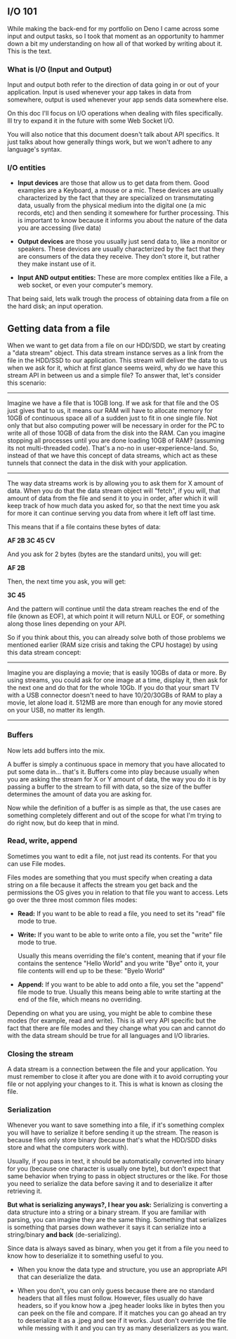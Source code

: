 ## **I/O 101**
While making the back-end for my portfolio on Deno I came across some input and output tasks, so I took that moment as an opportunity to hammer down a bit my understanding on how all of that worked by writing about it. This is the text.

### **What is I/O (Input and Output)**
Input and output both refer to the direction of data going in or out of your application. Input is used whenever your app takes in data from somewhere, output is used whenever your app sends data somewhere else.

On this doc I'll focus on I/O operations when dealing with files specifically. Ill try to expand it in the future with some Web Socket I/O.

You will also notice that this document doesn't talk about API specifics. It just talks about how generally things work, but we won't adhere to any language's syntax.

### **I/O entities**
- **Input devices** are those that allow us to get data from them. Good examples are a Keyboard, a mouse or a mic.
These devices are usually characterized by the fact that they are specialized on transmutating data, usually from the physical medium into the digital one (a mic records, etc) and then sending it somewhere for further processing. This is important to know because it informs you about the nature of the data you are accessing (live data)

- **Output devices** are those you usually just send data to, like a monitor or speakers.
These devices are usually characterized by the fact that they are consumers of the data they receive. They don't store it, but rather they make instant use of it.

- **Input AND output entities:** These are more complex entities like a File, a web socket, or even your computer's memory.

That being said, lets walk trough the process of obtaining data from a file on the hard disk; an input operation.

## **Getting data from a file**
When we want to get data from a file on our HDD/SDD, we start by creating a "data stream" object. This data stream instance serves as a link from the file in the HDD/SSD to our application. This stream will deliver the data to us when we ask for it, which at first glance seems weird, why do we have this stream API in between us and a simple file? To answer that, let's consider this scenario:

***
Imagine we have a file that is 10GB long. If we ask for that file and the OS just gives that to us, it means our RAM will have to allocate memory for 10GB of continuous space all of a sudden just to fit in one single file. Not only that but also computing power will be necessary in order for the PC to write all of those 10GB of data from the disk into the RAM. Can you imagine stopping all processes until you are done loading 10GB of RAM? (assuming its not multi-threaded code). That's a no-no in user-experience-land. So, instead of that we have this concept of data streams, which act as these tunnels that connect the data in the disk with your application.
***

The way data streams work is by allowing you to ask them for X amount of data. When you do that the data stream object will "fetch", if you will, that amount of data from the file and send it to you in order, after which it will keep track of how much data you asked for, so that the next time you ask for more it can continue serving you data from where it left off last time.

This means that if a file contains these bytes of data:

**AF 2B 3C 45 CV**

And you ask for 2 bytes (bytes are the standard units), you will get:

**AF 2B**

Then, the next time you ask, you will get:

**3C 45**

And the pattern will continue until the data stream reaches the end of the file (known as EOF), at which point it will return NULL or EOF, or something along those lines depending on your API.

So if you think about this, you can already solve both of those problems we mentioned earlier (RAM size crisis and taking the CPU hostage) by using this data stream concept:

***
Imagine you are displaying a movie; that is easily 10GBs of data or more. By using streams, you could ask for one image at a time, display it, then ask for the next one and do that for the whole 10Gb. If you do that your smart TV with a USB connector doesn't need to have 10/20/30GBs of RAM to play a movie, let alone load it. 512MB are more than enough for any movie stored on your USB, no matter its length.
***

### **Buffers**
Now lets add buffers into the mix.

A buffer is simply a continuous space in memory that you have allocated to put some data in... that's it. Buffers come into play because usually when you are asking the stream for X or Y amount of data, the way you do it is by passing a buffer to the stream to fill with data, so the size of the buffer determines the amount of data you are asking for.

Now while the definition of a buffer is as simple as that, the use cases are something completely different and out of the scope for what I'm trying to do right now, but do keep that in mind.

### **Read, write, append**
Sometimes you want to edit a file, not just read its contents. For that you can use File modes.

Files modes are something that you must specify when creating a data string on a file because it affects the stream you get back and the permissions the OS gives you in relation to that file you want to access. Lets go over the three most common files modes:

- **Read:** If you want to be able to read a file, you need to set its "read" file mode to true.
- **Write:** If you want to be able to write onto a file, you set the "write" file mode to true.

    Usually this means overriding the file's content, meaning that if your file contains the sentence "Hello World" and you write "Bye" onto it, your file contents will end up to be these: "Byelo World"

- **Append:** If you want to be able to add onto a file, you set the "append" file mode to true. Usually this means being able to write starting at the end of the file, which means no overriding.

Depending on what you are using, you might be able to combine these modes (for example, read and write). This is all very API specific but the fact that there are file modes and they change what you can and cannot do with the data stream should be true for all languages and I/O libraries.

### **Closing the stream**
A data stream is a connection between the file and your application. You must remember to close it after you are done with it to avoid corrupting your file or not applying your changes to it. This is what is known as closing the file.


### **Serialization**
Whenever you want to save something into a file, if it's something complex you will have to serialize it before sending it up the stream. The reason is because files only store binary (because that's what the HDD/SDD disks store and what the computers work with).

Usually, if you pass in text, it should be automatically converted into binary for you (because one character is usually one byte), but don't expect that same behavior when trying to pass in object structures or the like. For those you need to serialize the data before saving it and to deserialize it after retrieving it.

**But what is serializing anyways?, I hear you ask:** Serializing is converting a data structure into a string or a binary stream. If you are familiar with parsing, you can imagine they are the same thing. Something that serializes is something that parses down wathever it says it can serialize into a string/binary **and back** (de-serializing).

Since data is always saved as binary, when you get it from a file you need to know how to deserialize it to something useful to you.

- When you know the data type and structure, you use an appropriate API that can deserialize the data.

- When you don't, you can only guess because there are no standard headers that all files must follow. However, files usually do have headers, so if you know how a .jpeg header looks like in bytes then you can peek on the file and compare. If it matches you can go ahead an try to deserialize it as a .jpeg and see if it works. Just don't override the file while messing with it and you can try as many deserializers as you want.